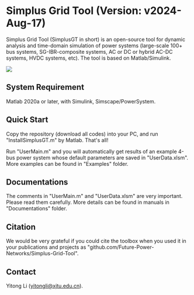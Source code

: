 # Simplus Grid Tool (Version: v2024-Aug-17)

Simplus Grid Tool (SimplusGT in short) is an open-source tool for dynamic analysis and time-domain simulation of power systems (large-scale 100+ bus systems, SG-IBR-composite systems, AC or DC or hybrid AC-DC systems, HVDC systems, etc). The tool is based on Matlab/Simulink.

![](https://raw.githubusercontent.com/Future-Power-Networks/Simplus-Grid-Tool/master/Documentations/Figures/SoftwareExample.png)

## System Requirement

Matlab 2020a or later, with Simulink, Simscape/PowerSystem.

## Quick Start

Copy the repository (download all codes) into your PC, and run "InstallSimplusGT.m" by Matlab. That's all! 

Run "UserMain.m" and you will automatically get results of an example 4-bus power system whose default parameters are saved in "UserData.xlsm". More examples can be found in "Examples" folder.

## Documentations

The comments in "UserMain.m" and "UserData.xlsm" are very important. Please read them carefully. More details can be found in manuals in "Documentations" folder.

## Citation

We would be very grateful if you could cite the toolbox when you used it in your publications and projects as "github.com/Future-Power-Networks/Simplus-Grid-Tool".

## Contact

Yitong Li (yitongli@xjtu.edu.cn).
